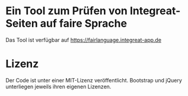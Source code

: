 # Ein Tool zum Prüfen von Integreat-Seiten auf faire Sprache

Das Tool ist verfügbar auf https://fairlanguage.integreat-app.de

# Lizenz
Der Code ist unter einer MIT-Lizenz veröffentlicht. Bootstrap und jQuery unterliegen jeweils ihren eigenen Lizenzen.